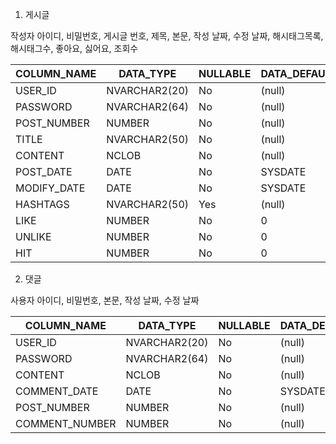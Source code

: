1.  게시글

작성자 아이디, 비밀번호, 게시글 번호, 제목, 본문, 작성 날짜, 수정 날짜, 해시태그목록, 해시태그수, 좋아요, 싫어요, 조회수

COLUMN_NAME | DATA_TYPE | NULLABLE | DATA_DEFAULT
-- | -- | -- | --
USER_ID | NVARCHAR2(20) | No | (null)
PASSWORD | NVARCHAR2(64) | No | (null)
POST_NUMBER | NUMBER | No | (null) 
TITLE | NVARCHAR2(50) | No | (null)
CONTENT | NCLOB | No | (null)
POST_DATE | DATE | No | SYSDATE
MODIFY_DATE | DATE | No | SYSDATE
HASHTAGS | NVARCHAR2(50) | Yes | (null)
LIKE | NUMBER | No | 0
UNLIKE | NUMBER | No | 0
HIT | NUMBER | No | 0


2. 댓글

사용자 아이디, 비밀번호, 본문, 작성 날짜, 수정 날짜

COLUMN_NAME | DATA_TYPE | NULLABLE | DATA_DEFAULT
-- | -- | -- | --
USER_ID | NVARCHAR2(20) | No | (null)
PASSWORD | NVARCHAR2(64) | No | (null)
CONTENT | NCLOB | No | (null)
COMMENT_DATE | DATE | No | SYSDATE
POST_NUMBER | NUMBER | No | (null)
COMMENT_NUMBER | NUMBER | No | (null)

